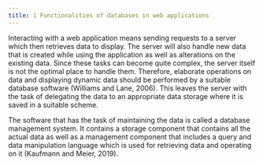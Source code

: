 ```yaml
---
title: 1 Functionalities of databases in web applications
---
```


Interacting with a web application means sending requests to a server which then retrieves data to display. The server will also handle new data that is created while using the application as well as alterations on the existing data. Since these tasks can become quite complex, the server itself is not the optimal place to handle them. Therefore, elaborate operations on data and displaying dynamic data should be performed by a suitable database software (Williams and Lane, 2006). This leaves the server with the task of delegating the data to an appropriate data storage where it is saved in a suitable scheme. 

The software that has the task of maintaining the data is called a database management system. It contains a storage component that contains all the actual data as well as a management component that includes a query and data manipulation language which is used for retrieving data and operating on it (Kaufmann and Meier, 2019). 
